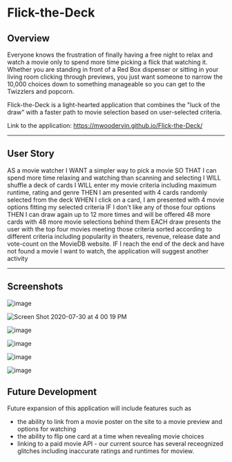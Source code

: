 # Flick-the-Deck

## Overview

Everyone knows the frustration of finally having a free night to relax and watch a movie only to spend more time picking a flick that watching it. Whether you are standing in front of a Red Box dispenser or sitting in your living room clicking through previews, you just want someone to narrow the 10,000 choices down to something manageable so you can get to the Twizzlers and popcorn.

Flick-the-Deck is a light-hearted application that combines the "luck of the draw" with a faster path to movie selection based on user-selected criteria. 

Link to the application:
https://mwoodervin.github.io/Flick-the-Deck/

____________________________________________
## User Story

AS a movie watcher
I WANT a simpler way to pick a movie
SO THAT I can spend more time relaxing and watching than scanning and selecting
I WILL shuffle a deck of cards
I WILL enter my movie criteria including maximum runtime, rating and genre
THEN I am presented with 4 cards randomly selected from the deck
WHEN I click on a card, I am presented with 4 movie options fitting my selected criteria
IF I don't like any of those four options
THEN I can draw again up to 12 more times and will be offered 48 more cards with 48 more movie selections behind them
EACH draw presents the user with the top four movies meeting those criteria sorted according to different criteria including popularity in theaters, revenue, release date and vote-count on the MovieDB website.
IF I reach the end of the deck and have not found a movie I want to watch, the application will suggest another activity

_____________________________________________
## Screenshots
![image](https://user-images.githubusercontent.com/65414966/89733317-aaf2bf00-da22-11ea-81fc-2b3a120a5357.png)

![Screen Shot 2020-07-30 at 4 00 19 PM](https://user-images.githubusercontent.com/65634748/88969037-3a0f1280-d27e-11ea-8f6f-864685fd0092.png)

![image](https://user-images.githubusercontent.com/65414966/89733629-b810ad80-da24-11ea-80a4-e8465f12c8ec.png)

![image](https://user-images.githubusercontent.com/65414966/89733671-150c6380-da25-11ea-9cd1-7e9e8d6c0a88.png)

![image](https://user-images.githubusercontent.com/65414966/89733684-3e2cf400-da25-11ea-8f04-8970ce6b0bfc.png)

![image](https://user-images.githubusercontent.com/65414966/89733860-5f421480-da26-11ea-980e-ad47f0068cb1.png)

## Future Development
Future expansion of this application will include features such as
- the ability to link from a movie poster on the site to a movie preview and options for watching
- the ability to flip one card at a time when revealing movie choices
- linking to a paid movie API - our current source has several receognized glitches including inaccurate   ratings and runtimes for moview. 


